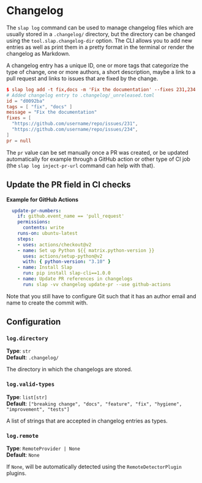 # Changelog

The `slap log` command can be used to manage changelog files which are usually stored in a `.changelog/` directory,
but the directory can be changed using the `tool.slap.changelog-dir` option. The CLI allows you to add new entries
as well as print them in a pretty format in the terminal or render the changelog as Markdown.

A changelog entry has a unique ID, one or more tags that categorize the type of change, one or more authors,
a short description, maybe a link to a pull request and links to issues that are fixed by the change.

```toml
$ slap log add -t fix,docs -m 'Fix the documentation' --fixes 231,234
# Added changelog entry to .changelog/_unreleased.toml
id = "d0092ba"
tags = [ "fix", "docs" ]
message = "Fix the documentation"
fixes = [
  "https://github.com/username/repo/issues/231",
  "https://github.com/username/repo/issues/234",
]
pr = null
```

The `pr` value can be set manually once a PR was created, or be updated automatically for example through a GitHub
action or other type of CI job (the `slap log inject-pr-url` command can help with that).

## Update the PR field in CI checks

__Example for GitHub Actions__

```yml
  update-pr-numbers:
    if: github.event_name == 'pull_request'
    permissions:
      contents: write
    runs-on: ubuntu-latest
    steps:
    - uses: actions/checkout@v2
    - name: Set up Python ${{ matrix.python-version }}
      uses: actions/setup-python@v2
      with: { python-version: "3.10" }
    - name: Install Slap
      run: pip install slap-cli==1.0.0
    - name: Update PR references in changelogs
      run: slap -vv changelog update-pr --use github-actions
```

Note that you still have to configure Git such that it has an author email and name to create the commit with.

## Configuration

### `log.directory`

__Type__: `str`  
__Default__: `.changelog/`

The directory in which the changelogs are stored.

### `log.valid-types`

__Type__: `list[str]`  
__Default__: `["breaking change", "docs", "feature", "fix", "hygiene", "improvement", "tests"]`

A list of strings that are accepted in changelog entries as types.

### `log.remote`

__Type__: `RemoteProvider | None`  
__Default__: `None`

If `None`, will be automatically detected using the `RemoteDetectorPlugin` plugins.

